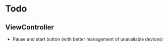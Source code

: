 #  Todo

## ViewController
* Pause and start button (with better management of unavailable devices)
